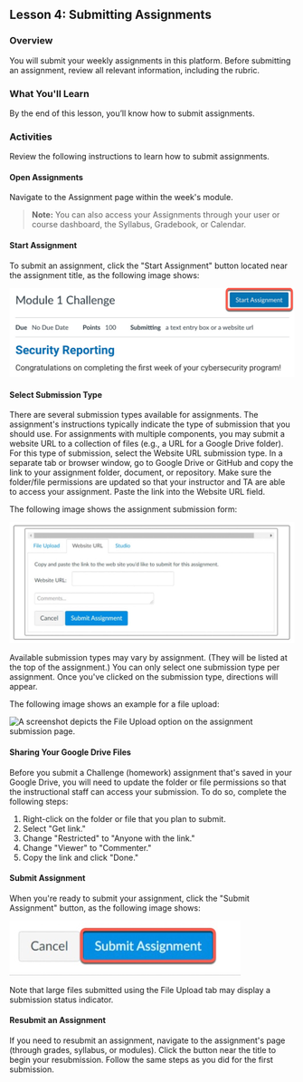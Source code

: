 ## Lesson 4: Submitting Assignments

### Overview

You will submit your weekly assignments in this platform. Before submitting an assignment, review all relevant information, including the rubric. 

### What You'll Learn

By the end of this lesson, you’ll know how to submit assignments.

### Activities

Review the following instructions to learn how to submit assignments. 

#### Open Assignments

Navigate to the Assignment page within the week's module. 

> **Note:** You can also access your Assignments through your user or course dashboard, the Syllabus, Gradebook, or Calendar.

#### Start Assignment

To submit an assignment, click the "Start Assignment" button located near the assignment title, as the following image shows:

![A screenshot depicts the Assignment page with the "Start Assignment" button highlighted.](assets/lesson-4/start-assignment.png)

#### Select Submission Type

There are several submission types available for assignments. The assignment's instructions typically indicate the type of submission that you should use. For assignments with multiple components, you may submit a website URL to a collection of files (e.g., a URL for a Google Drive folder). For this type of submission, select the Website URL submission type. In a separate tab or browser window, go to Google Drive or GitHub and copy the link to your assignment folder, document, or repository. Make sure the folder/file permissions are updated so that your instructor and TA are able to access your assignment. Paste the link into the Website URL field. 

The following image shows the assignment submission form:

![A screenshot depicts the assignment submission page.](assets/lesson-4/submission-type.jpg)

Available submission types may vary by assignment. (They will be listed at the top of the assignment.) You can only select one submission type per assignment. Once you've clicked on the submission type, directions will appear. 

The following image shows an example for a file upload:

![A screenshot depicts the File Upload option on the assignment submission page.](assets/lesson-4/file-upload.png)

#### Sharing Your Google Drive Files

Before you submit a Challenge (homework) assignment that's saved in your Google Drive, you will need to update the folder or file permissions so that the instructional staff can access your submission. To do so, complete the following steps:

1. Right-click on the folder or file that you plan to submit.
2. Select "Get link."
3. Change "Restricted" to "Anyone with the link."
4. Change "Viewer" to "Commenter."
5. Copy the link and click "Done."


#### Submit Assignment

When you're ready to submit your assignment, click the "Submit Assignment" button, as the following image shows:

![A screenshot depicts the "Submit Assignment" button.](assets/lesson-4/submit-assignment-button.jpg)

Note that large files submitted using the File Upload tab may display a submission status indicator.

#### Resubmit an Assignment

If you need to resubmit an assignment, navigate to the assignment's page (through grades, syllabus, or modules). Click the button near the title to begin your resubmission. Follow the same steps as you did for the first submission. 



